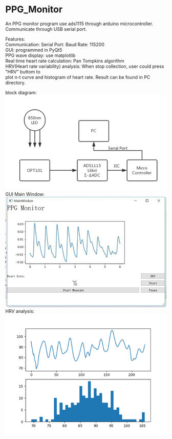 # PPG_Monitor
An PPG monitor program use ads1115 through arduino microcontroller.  
Communicate through USB serial port.

Features:  
Communication: Serial Port: Baud Rate: 115200  
GUI: programmed in PyQt5  
PPG wave display: use matplotlib  
Real time heart rate calculation: Pan Tompkins algorithm  
HRV(Heart rate variability) analysis: When stop collection, user could press "HRV" buttom to   
  plot n-t curve and histogram of heart rate. Result can be found in PC directory.

block diagram:  
![Alt text](Img/PPG_EXP.png)  
GUI Main Window:  
![Alt text](Img/GUI.jpg)  
HRV analysis:  
![Alt text](Img/result.png)
